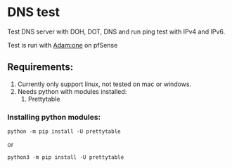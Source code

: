 # DNS test

Test DNS server with DOH, DOT, DNS and run ping test with IPv4 and IPv6.

Test is run with [Adam:one](https://adamnet.works/) on pfSense

## Requirements:
<ol>
 <li>Currently only support linux, not tested on mac or windows.
<li> Needs python with modules installed:
   <ol>
     <li>Prettytable</li>
   </ol>
</ol>


### Installing python modules:
```
python -m pip install -U prettytable
```
or
```
python3 -m pip install -U prettytable
```